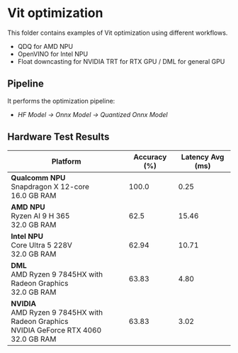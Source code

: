 # Vit optimization

This folder contains examples of Vit optimization using different workflows.

- QDQ for AMD NPU
- OpenVINO for Intel NPU
- Float downcasting for NVIDIA TRT for RTX GPU / DML for general GPU

## Pipeline

It performs the optimization pipeline:

- *HF Model -> Onnx Model -> Quantized Onnx Model*

## Hardware Test Results

| Platform | Accuracy (%) | Latency Avg (ms) |
|----------|--------------|------------------|
| **Qualcomm NPU**<br/>Snapdragon X 12-core<br/>16.0 GB RAM | 100.0 | 0.25 |
| **AMD NPU**<br/>Ryzen AI 9 H 365<br/>32.0 GB RAM | 62.5 | 15.46 |
| **Intel NPU**<br/>Core Ultra 5 228V<br/>32.0 GB RAM | 62.94 | 10.71 |
| **DML**<br/>AMD Ryzen 9 7845HX with Radeon Graphics <br/>32.0 GB RAM  | 63.83 | 4.80 |
| **NVIDIA**<br/>AMD Ryzen 9 7845HX with Radeon Graphics <br/>NVIDIA GeForce RTX 4060<br/>32.0 GB RAM | 63.83 | 3.02 |